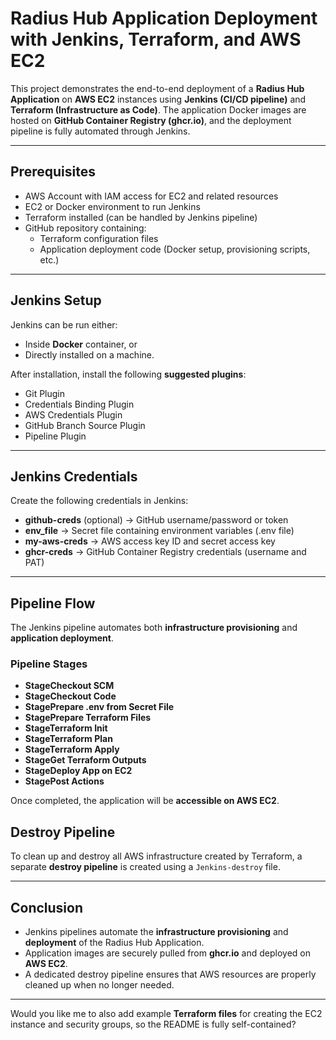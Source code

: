 # Radius Hub Application Deployment with Jenkins, Terraform, and AWS EC2

This project demonstrates the end-to-end deployment of a **Radius Hub Application** on **AWS EC2** instances using **Jenkins (CI/CD pipeline)** and **Terraform (Infrastructure as Code)**. The application Docker images are hosted on **GitHub Container Registry (ghcr.io)**, and the deployment pipeline is fully automated through Jenkins.

***

## Prerequisites

- AWS Account with IAM access for EC2 and related resources
- EC2 or Docker environment to run Jenkins
- Terraform installed (can be handled by Jenkins pipeline)
- GitHub repository containing:
    - Terraform configuration files
    - Application deployment code (Docker setup, provisioning scripts, etc.)

***

## Jenkins Setup

Jenkins can be run either:

- Inside **Docker** container, or
- Directly installed on a machine.

After installation, install the following **suggested plugins**:

- Git Plugin
- Credentials Binding Plugin
- AWS Credentials Plugin
- GitHub Branch Source Plugin
- Pipeline Plugin

***

## Jenkins Credentials

Create the following credentials in Jenkins:

- **github-creds** (optional) → GitHub username/password or token
- **env_file** → Secret file containing environment variables (.env file)
- **my-aws-creds** → AWS access key ID and secret access key
- **ghcr-creds** → GitHub Container Registry credentials (username and PAT)

***

## Pipeline Flow

The Jenkins pipeline automates both **infrastructure provisioning** and **application deployment**.

### Pipeline Stages

- **StageCheckout SCM**
- **StageCheckout Code**
- **StagePrepare .env from Secret File**
- **StagePrepare Terraform Files**
- **StageTerraform Init**
- **StageTerraform Plan**
- **StageTerraform Apply**
- **StageGet Terraform Outputs**
- **StageDeploy App on EC2**
- **StagePost Actions**

Once completed, the application will be **accessible on AWS EC2**.



## Destroy Pipeline

To clean up and destroy all AWS infrastructure created by Terraform, a separate **destroy pipeline** is created using a `Jenkins-destroy` file.

***

## Conclusion

- Jenkins pipelines automate the **infrastructure provisioning** and **deployment** of the Radius Hub Application.
- Application images are securely pulled from **ghcr.io** and deployed on **AWS EC2**.
- A dedicated destroy pipeline ensures that AWS resources are properly cleaned up when no longer needed.

***

Would you like me to also add example **Terraform files** for creating the EC2 instance and security groups, so the README is fully self-contained?

